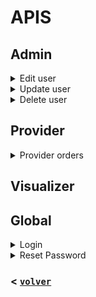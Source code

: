 # APIS

## Admin

<details>
	<summary>Edit user</summary>
Get specific information for a user

<br>

GET
```php
{url}/editUser/{user_id}
```
BODY
```php
// no data
```
RESPONSE 
```json
[	
	{
		"id": 1,
		"fullname": "Oscar Chavez Rosales",
		"rfc": "123456789012",
		"email": "admin@test.com",
		"status_id": 1,
		"company_id": 1,
		"role": 1
	}
]
```

ERROR RESPONSE 
```json
[
	{
		 "message": "Usuario no encontrado"
	}
]
```
</details>


<details>
	<summary>Update user</summary>
Update specific information for a user

<br>

POST
```php
{url}/updateUser
```
BODY
```json
{

	"id": 1,
	"fullname": "fullname",
	"rfc": "rfc",
	"email": "email@email.com",
	"role_id": 1,
	"company_id": 1,
}
```
RESPONSE 
```json
[	
	{
		"message": "usuario actualizado satisfactoriamente",
	}
]
```
</details>


<details>
	<summary>Delete user</summary>
Delete specific information for a user (Change status)

<br>

POST
```php
{url}/deleteUser
```
BODY
```json
{
	"id": 1,
	"fullname": "fullname",
	"rfc": "rfc",
	"email": "email@email.com",
	"role_id": 1,
	"company_id": 1,
}
```
RESPONSE 
```json
[	
	{
		 "message": "usuario eliminado satisfactoriamente"
	}
]
```

ERROR RESPONSE 
```json
[
	{
		 "message": "Usuario no encontrado"
	}
]
```
</details>

## Provider

<details>
	<summary>Provider orders</summary>
Get all the orders by provider that match with the logged user.

<br>

POST
```php
{url}/providerOrders/{token}
```
BODY
```json
// no data
```
RESPONSE 
```json
[
    {
        "id": 11,
        "code_sale": "PED4103",
        "type_purchase": "Pedido",
        "sequence": "COMPRAS MAQUILA",
        "company": "BH TRADEMARKET",
        "code_purchase": "OC9122",
        "order_date": "2023-02-14 15:34:24",
        "provider_name": "Bosco LLC",
        "provider_address": "96418 Aliyah Canyon\nSouth Kristyview, CA 44481",
        "planned_date": "2023-02-23 06:42:38",
        "supplier_representative": "Berry Roob",
        "total": "817.00",
        "status": "Confirmado",
        "invoice": null,
        "xml": null,
        "payment_status": "En validacion",
        "product": [
            {
                "id": 21,
                "odoo_product_id": "55",
                "product": "deleniti quia",
                "description": "At voluptatem est corrupti saepe accusantium.",
                "planned_date": "2023-02-20 21:29:21",
                "company": "PROMO LIFE",
                "quantity": "245",
                "quantity_delivered": "245",
                "quantity_invoiced": "154",
                "measurement_unit": "Pieza",
                "unit_price": "59.00",
                "subtotal": "317.00",
                "pucharse_order_id": 11
            },
            {
                "id": 22,
                "odoo_product_id": "25",
                "product": "suscipit quae",
                "description": "Et aperiam ut maxime aliquid fugit id.",
                "planned_date": "2023-02-21 04:25:31",
                "company": "BH TRADEMARKET",
                "quantity": "1711",
                "quantity_delivered": "1711",
                "quantity_invoiced": "1592",
                "measurement_unit": "Pieza",
                "unit_price": "91.00",
                "subtotal": "440.00",
                "pucharse_order_id": 11
            },
            {
                "id": 23,
                "odoo_product_id": "87",
                "product": "eos ipsam",
                "description": "Sunt magnam dolores alias quasi.",
                "planned_date": "2023-02-22 18:17:41",
                "company": "PROMO LIFE",
                "quantity": "1543",
                "quantity_delivered": "1543",
                "quantity_invoiced": "1038",
                "measurement_unit": "Pieza",
                "unit_price": "99.00",
                "subtotal": "876.00",
                "pucharse_order_id": 11
            }
        ]
    }
]
```

ERROR RESPONSE 
```json
[
	{
		 "message": "Usuario no encontrado"
	}
]
```
</details>



## Visualizer

## Global

<details>
	<summary>Login</summary>
<br>

POST
```php
{url}/login
```
BODY
```php
"rfc": "USER RFC",
```
RESPONSE 
```json
[
	{
		"fullname": "USER NAME",
		"token": "USER TOKEN",
		"role": "USER ROLE"
	}
]
```
</details>


<details>
	<summary>Reset Password</summary>
<br>

POST
```php
{url}/reset-password
```
BODY
```php
"rfc": "USER RFC",
"password": "USER PASSWORD",
```
RESPONSE
```json
[
	{
		"message": "REQUEST MESSAGE",
	}
]
```
</details>



### <  [`volver`](../README.md)